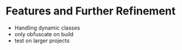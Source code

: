 # Features and Further Refinement

- Handling dynamic classes
- only obfuscate on build
- test on larger projects

